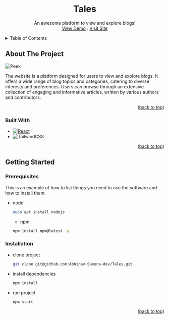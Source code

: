 <!-- Improved compatibility of back to top link: See: https://github.com/othneildrew/Best-README-Template/pull/73 -->
<a name="readme-top"></a>
<!--
*** Thanks for checking out the Best-README-Template. If you have a suggestion
*** that would make this better, please fork the repo and create a pull request
*** or simply open an issue with the tag "enhancement".
*** Don't forget to give the project a star!
*** Thanks again! Now go create something AMAZING! :D
-->



<!-- PROJECT SHIELDS -->
<!--
*** I'm using markdown "reference style" links for readability.
*** Reference links are enclosed in brackets [ ] instead of parentheses ( ).
*** See the bottom of this document for the declaration of the reference variables
*** for contributors-url, forks-url, etc. This is an optional, concise syntax you may use.
*** https://www.markdownguide.org/basic-syntax/#reference-style-links
-->
<!-- PROJECT LOGO -->
<br />
<div align="center">
  <h1>Tales</h1>
  <p align="center">
    An awesome platform to view and explore blogs!
    <br />
    <a href="https://drive.google.com/file/d/1byq65e8kiiwNliRitkOD7gKc94be5rjM/view?usp=sharing">View Demo</a>
    .
    <a href="https://tales-blogs.netlify.app/"> Visit Site</a>
  </p>
</div>



<!-- TABLE OF CONTENTS -->
<details>
  <summary>Table of Contents</summary>
  <ol>
    <li>
      <a href="#about-the-project">About The Project</a>
      <ul>
        <li><a href="#built-with">Built With</a></li>
      </ul>
    </li>
    <li>
      <a href="#getting-started">Getting Started</a>
      <ul>
        <li><a href="#prerequisites">Prerequisites</a></li>
        <li><a href="#installation">Installation</a></li>
      </ul>
    </li>
  </ol>
</details>



<!-- ABOUT THE PROJECT -->
## About The Project

![Peek](https://drive.google.com/uc?export=view&id=1Mosd3KOtZegDc-lv70ep4lp1lCj3xf8Q)


The website is a platform designed for users to view and explore blogs. It offers a wide range of blog topics and categories, catering to diverse interests and preferences. Users can browse through an extensive collection of engaging and informative articles, written by various authors and contributors.

<p align="right">(<a href="#readme-top">back to top</a>)</p>



### Built With

* [![React][React.js]][React-url]
* ![TailwindCSS](https://img.shields.io/badge/tailwindcss-%2338B2AC.svg?style=for-the-badge&logo=tailwind-css&logoColor=white)

<p align="right">(<a href="#readme-top">back to top</a>)</p>



<!-- GETTING STARTED -->
## Getting Started

### Prerequisites

This is an example of how to list things you need to use the software and how to install them.
* node
  ```sh
  sudo apt install nodejs
  ```
  * npm
  ```sh
  npm install npm@latest -g
  ```
### Installation
* clone project
  ```sh
  git clone git@github.com:Abhinav-Saxena-dev/Tales.git
  ```
* install dependencies
  ```sh
  npm install
  ```
* run project
  ```sh
  npm start
  ```
<p align="right">(<a href="#readme-top">back to top</a>)</p>


[React.js]: https://img.shields.io/badge/React-20232A?style=for-the-badge&logo=react&logoColor=61DAFB
[React-url]: https://reactjs.org/
